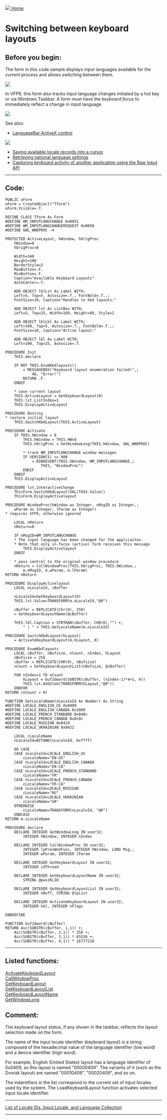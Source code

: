 [<img src="../images/home.png"> Home ](https://github.com/VFPX/Win32API)  

# Switching between keyboard layouts

## Before you begin:
The form in this code sample displays input languages available for the current process and allows switching between them.  

![](../images/kbdlayoutswitch.png)  

In VFP9, this form also tracks input language changes initiated by a hot key or via Windows Taskbar. A form must have the *keyboard focus* to immediately reflect a change in input language.  

![](../images/kbdlayoutswitch01.png)  



See also:


* [LanguageBar ActiveX control](sample_000.md) <!-- TBL --> 

<a href="?solution=7"><img src="solutions/images/langbar_control/langbar_contextmenu.png" border="0"></a>[](sample_000.md)  

* [Saving available locale records into a cursor](sample_076.md)  
* [Retrieving national language settings](sample_077.md)  
* [Capturing keyboard activity of another application using the Raw Input API](sample_572.md)  
  
***  


## Code:
```foxpro  
PUBLIC oForm
oForm = CreateObject("Tform")
oForm.Visible=.T.

DEFINE CLASS Tform As Form
#DEFINE WM_INPUTLANGCHANGE 0x0051
#DEFINE WM_INPUTLANGCHANGEREQUEST 0x0050
#DEFINE GWL_WNDPROC -4

PROTECTED ActiveLayout, hWindow, hOrigProc
	hWindow=0
	hOrigProc=0

	Width=340
	Height=100
	BorderStyle=2
	MaxButton=.F.
	MinButton=.F.
	Caption="Available Keyboard Layouts"
	AutoCenter=.T.
	
	ADD OBJECT lblLst As Label WITH;
	Left=5, Top=5, Autosize=.T., FontBold=.T.,;
	FontSize=10, Caption="Handles to kbd layouts:"

	ADD OBJECT lst As ListBox WITH;
	Left=5, Top=25, Width=160, Height=60, Style=2
	
	ADD OBJECT lblLbl As Label WITH;
	Left=190, Top=5, Autosize=.T., FontBold=.T.,;
	FontSize=10, Caption="Active layout:"

	ADD OBJECT lbl As Label WITH;
	Left=190, Top=25, Autosize=.T.
	
PROCEDURE Init
	THIS.declare

	IF NOT THIS.EnumKbdlayouts()
		= MESSAGEBOX("Keyboard layout enumeration failed!",;
			48, "Error!")
		RETURN .F.
	ENDIF

	* save current layout
	THIS.ActiveLayout = GetKeyboardLayout(0)
	THIS.lst.ListIndex=1
	THIS.DisplayActiveLayout

PROCEDURE Destroy
* restore initial layout
	THIS.SwitchKbdLayout(THIS.ActiveLayout)

PROCEDURE Activate
	IF THIS.hWindow = 0
		THIS.hWindow = THIS.HWnd
		THIS.hOrigProc = GetWindowLong(THIS.hWindow, GWL_WNDPROC)

		* track WM_INPUTLANGCHANGE window messages
		IF VERSION(5) >= 900
			= BINDEVENT(THIS.hWindow, WM_INPUTLANGCHANGE,;
				THIS, "WindowProc")
		ENDIF
	ENDIF
	THIS.DisplayActiveLayout

PROCEDURE lst.InteractiveChange
	ThisForm.SwitchKbdLayout(VAL(THIS.Value))
	ThisForm.DisplayActivelayout

PROCEDURE WindowProc(hWindow as Integer, nMsgID as Integer,;
	wParam as Integer, lParam as Integer)
* requires VFP9, otherwise ignored

	LOCAL nReturn
	nReturn=0
	
	IF nMsgID=WM_INPUTLANGCHANGE
	* The input language has been changed for the applicaiton.
	* Note that only in-focus (active) form receives this message
		THIS.DisplayActivelayout
	ENDIF

	* pass control to the original window procedure
	nReturn = CallWindowProc(THIS.hOrigProc, THIS.hWindow,;
		m.nMsgID, m.wParam, m.lParam)
RETURN nReturn

PROCEDURE DisplayActivelayout
	LOCAL nLocaleId, cBuffer

	nLocaleId=GetKeyboardLayout(0)
	THIS.lst.Value=TRANSFORM(m.nLocaleId,"@0")

	cBuffer = REPLICATE(Chr(0), 250)
	= GetKeyboardLayoutName(@cBuffer)

	THIS.lbl.Caption = STRTRAN(cBuffer, CHR(0),"") +;
		" | " + THIS.GetLocaleName(m.nLocaleId)

PROCEDURE SwitchKbdLayout(hLayout)
	= ActivateKeyboardLayout(m.hLayout, 0)

PROCEDURE EnumKbdlayouts
	LOCAL cBuffer, nBufsize, nCount, nIndex, hLayout
	nBufsize = 256
	cBuffer = REPLICATE(CHR(0), nBufsize)
	nCount = GetKeyboardLayoutList(nBufsize, @cBuffer)

	FOR nIndex=1 TO nCount
		hLayout = buf2dword(SUBSTR(cBuffer, (nIndex-1)*4+1, 4))
		THIS.lst.AddItem(TRANSFORM(hLayout,"@0"))
	ENDFOR
RETURN (nCount > 0)

FUNCTION GetLocaleName(nLocaleId As Number) As String
#DEFINE LOCALE_ENGLISH_US 0x0409
#DEFINE LOCALE_ENGLISH_CANADA 0x1009
#DEFINE LOCALE_FRENCH_STANDARD 0x040c
#DEFINE LOCALE_FRENCH_CANADA 0x0c0c
#DEFINE LOCALE_RUSSIAN 0x0419
#DEFINE LOCALE_UKRAINIAN 0x0422

	LOCAL cLocaleName
	nLocaleId=BITAND(nLocaleId, 0xffff)

	DO CASE
	CASE nLocaleId=LOCALE_ENGLISH_US
		cLocaleName="EN-US"
	CASE nLocaleId=LOCALE_ENGLISH_CANADA
		cLocaleName="EN-CA"
	CASE nLocaleId=LOCALE_FRENCH_STANDARD
		cLocaleName="FR"
	CASE nLocaleId=LOCALE_FRENCH_CANADA
		cLocaleName="FR-CA"
	CASE nLocaleId=LOCALE_RUSSIAN
		cLocaleName="RU"
	CASE nLocaleId=LOCALE_UKRAINIAN
		cLocaleName="UA"
	OTHERWISE
		cLocaleName=TRANSFORM(nLocaleId, "@0")
	ENDCASE
RETURN m.cLocaleName

PROCEDURE declare
	DECLARE INTEGER GetWindowLong IN user32;
		INTEGER hWindow, INTEGER nIndex

	DECLARE INTEGER CallWindowProc IN user32;
		INTEGER lpPrevWndFunc, INTEGER hWindow, LONG Msg,;
		INTEGER wParam, INTEGER lParam

	DECLARE INTEGER GetKeyboardLayout IN user32;
		INTEGER idThread

	DECLARE INTEGER GetKeyboardLayoutName IN user32;
		STRING @pwszKLID

	DECLARE INTEGER GetKeyboardLayoutList IN user32;
		INTEGER nBuff, STRING @lpList

	DECLARE INTEGER ActivateKeyboardLayout IN user32;
		INTEGER hkl, INTEGER nFlags

ENDDEFINE

FUNCTION buf2dword(cBuffer)
RETURN Asc(SUBSTR(cBuffer, 1,1)) +;
	Asc(SUBSTR(cBuffer, 2,1)) * 256 +;
	Asc(SUBSTR(cBuffer, 3,1)) * 65536 +;
	Asc(SUBSTR(cBuffer, 4,1)) * 16777216  
```  
***  


## Listed functions:
[ActivateKeyboardLayout](../libraries/user32/ActivateKeyboardLayout.md)  
[CallWindowProc](../libraries/user32/CallWindowProc.md)  
[GetKeyboardLayout](../libraries/user32/GetKeyboardLayout.md)  
[GetKeyboardLayoutList](../libraries/user32/GetKeyboardLayoutList.md)  
[GetKeyboardLayoutName](../libraries/user32/GetKeyboardLayoutName.md)  
[GetWindowLong](../libraries/user32/GetWindowLong.md)  

## Comment:
The keyboard layout status, if any shown in the taskbar, reflects the layout selection made on the form.  
  
The name of the input locale identifier (keyboard layout) is a string composed of the hexadecimal value of the language identifier (low word) and a device identifier (high word).   
  
For example, English (United States) layout has a language identifier of 0x0409, so this layout is named "00000409". The variants of  it (such as the Dvorak layout) are named "00010409", "00020409", and so on.   
  
The indentifiers in the list correspond to the current set of input locales used by the system. The LoadKeyboardLayout function activates selected input locale identifier.  
  
* * *  
<a href="http://www.microsoft.com/globaldev/reference/winxp/xp-lcid.mspx">List of Locale IDs, Input Locale, and Language Collection</a>  
  
***  

